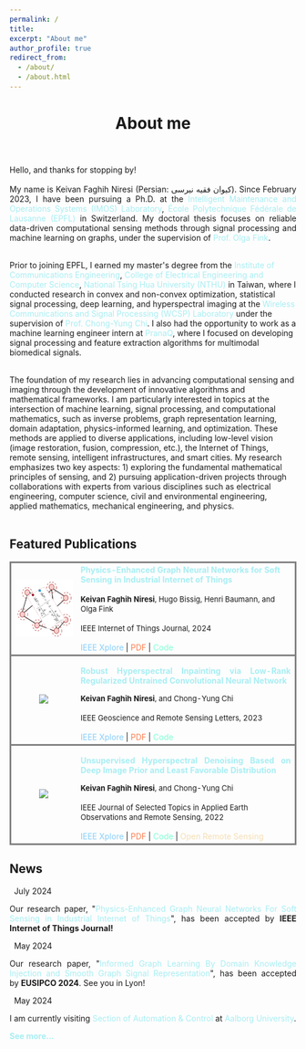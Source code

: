 ```yaml
---
permalink: /
title:
excerpt: "About me"
author_profile: true
redirect_from:
  - /about/
  - /about.html
---
```


<header class="post-header">
<h1 class="post-title">About me</h1>
</header>



<p align="justify">
Hello, and thanks for stopping by! <br><br>
My name is Keivan Faghih Niresi (Persian: کیوان فقیه نیرسی).
Since February 2023, I have been pursuing a Ph.D. at the <a href="https://www.epfl.ch/labs/imos/" target="\_blank" style="color: #A7EEF3; text-decoration:none">  Intelligent Maintenance and Operations Systems (IMOS) Laboratory</a>, <a href="https://www.epfl.ch/en/" target="\_blank" style="color: #A7EEF3; text-decoration:none">  École Polytechnique Fédérale de Lausanne (EPFL)</a> in Switzerland. My doctoral thesis focuses on reliable data-driven computational sensing methods through signal processing and machine learning on graphs, under the supervision of <a href="https://people.epfl.ch/olga.fink?lang=en" target="\_blank" style="color: #A7EEF3; text-decoration:none">  Prof. Olga Fink</a>. <br> <br>

Prior to joining EPFL, I earned my master's degree from the <a href="http://www.com.nthu.edu.tw/index.php?Lang=en" target="\_blank" style="color: #A7EEF3; text-decoration:none">  Institute of Communications Engineering</a>, <a href="https://eecs-en.site.nthu.edu.tw/" target="\_blank" style="color: #A7EEF3; text-decoration:none">  College of Electrical Engineering and Computer Science</a>, <a href="https://nthu-en.site.nthu.edu.tw/" target="\_blank" style="color: #A7EEF3; text-decoration:none">  National Tsing Hua University (NTHU)</a> in Taiwan, where I conducted research in convex and non-convex optimization, statistical signal processing, deep learning, and hyperspectral imaging at the <a href="https://www.ee.nthu.edu.tw/cychi/" target="\_blank" style="color: #A7EEF3; text-decoration:none"> Wireless Communications and Signal Processing (WCSP) Laboratory </a> under the supervision of <a href="https://scholar.google.com.tw/citations?user=QzDAeT8AAAAJ&hl=en" target="\_blank" style="color: #A7EEF3; text-decoration:none">  Prof. Chong-Yung Chi</a>. I also had the opportunity to work as a machine learning engineer intern at <a href="https://pranaq.com/" target="\_blank" style="color: #A7EEF3; text-decoration:none">  PranaQ</a>, where I focused on developing signal processing and feature extraction algorithms for multimodal biomedical signals. <br> <br>

The foundation of my research lies in advancing computational sensing and imaging through the development of innovative algorithms and mathematical frameworks. I am particularly interested in topics at the intersection of machine learning, signal processing, and computational mathematics, such as inverse problems, graph representation learning, domain adaptation, physics-informed learning, and optimization. These methods are applied to diverse applications, including low-level vision (image restoration, fusion, compression, etc.), the Internet of Things, remote sensing, intelligent infrastructures, and smart cities. My research emphasizes two key aspects: 1) exploring the fundamental mathematical principles of sensing, and 2) pursuing application-driven projects through collaborations with experts from various disciplines such as electrical engineering, computer science, civil and environmental engineering, applied mathematics, mechanical engineering, and physics. <br> <br>


 
 
<div class="Featured Publications">
<h2>Featured Publications</h2>

<table style="width:100%">
  <tr style="border: solid; border-color: gray">
    <th>
      <img src="https://raw.githubusercontent.com/Keiv4n/keiv4n.github.io/refs/heads/master/images/pegnn.png" width="200"/>
    </th>
    <th style="text-align:left">
             <span style="font-size:14px"><a href="https://ieeexplore.ieee.org/document/10638707" style="color: #A7EEF3; text-decoration:none;" target="\_blank"><strong>Physics-Enhanced Graph Neural Networks for Soft Sensing in Industrial Internet of Things</strong> </a></span><br><br>
            <span style="font-size:13px"><strong>Keivan Faghih Niresi</strong><span style="font-weight:normal">, Hugo Bissig, Henri Baumann, and Olga Fink</span></span><br><br>
     <span style="font-weight:normal;font-size:13px">IEEE Internet of Things Journal, 2024</span><br><br>
 <span style="font-weight:normal;font-size:14px"><i class="fa fa-file" style="color:LightSkyBlue"></i> <a href="https://ieeexplore.ieee.org/document/10638707" style="color: LightSkyBlue; text-decoration:none;" target="\_blank">IEEE Xplore</a> | <i class="fas fa-file-pdf" style="color:Coral"></i> <a href="https://arxiv.org/abs/2404.08061" style="color: Coral; text-decoration:none;" target="\_blank">PDF</a> | <i class="fab fa-github" style="color:Aquamarine"></i> <a href="https://github.com/EPFL-IMOS/PEGNN_SS/" style="color: Aquamarine; text-decoration:none;" target="\_blank">Code</a></span>
    </th>
  </tr> 
  
  <tr style="border: solid; border-color: gray">
    <th>
      <img src="https://user-images.githubusercontent.com/107177894/219032448-2475d5dd-44ac-418e-9072-a6044d060663.gif" width="200"/>
    </th>
    <th style="text-align:left">
             <span style="font-size:14px"><a href="https://ieeexplore.ieee.org/abstract/document/10032531" style="color: #A7EEF3; text-decoration:none;" target="\_blank"><p align="justify"><strong>Robust Hyperspectral Inpainting via Low-Rank Regularized Untrained Convolutional Neural Network</strong></p> </a></span>
            <span style="font-size:13px">Keivan Faghih Niresi<span style="font-weight:normal">, and Chong-Yung Chi</span></span><br><br>
     <span style="font-weight:normal;font-size:13px">IEEE Geoscience and Remote Sensing Letters, 2023</span><br><br>
 <span style="font-weight:normal;font-size:14px"><i class="fa fa-file" style="color:LightSkyBlue"></i> <a href="https://ieeexplore.ieee.org/abstract/document/10032531" style="color: LightSkyBlue; text-decoration:none;" target="\_blank">IEEE Xplore</a> | <i class="fas fa-file-pdf" style="color:Coral"></i> <a href="https://www.ee.nthu.edu.tw/cychi/publications/journal_articles2011/Robust_Hyperspectral_Inpainting_via_Low-Rank_Regularized_Untrained_Convolutional_Neural_Network.pdf" style="color: Coral; text-decoration:none;" target="\_blank">PDF</a> | <i class="fab fa-github" style="color:Aquamarine"></i> <a href="https://github.com/Keiv4n/R-DLRHyIn" style="color: Aquamarine; text-decoration:none;" target="\_blank">Code</a> </span>
    </th>
  </tr>    
    <tr style="border: solid; border-color: gray">
    <th>
      <img src="https://user-images.githubusercontent.com/107177894/210262130-f198ea57-8950-4500-896d-0935d66b67d2.gif" width="200"/>
    </th>
    <th style="text-align:left">
             <span style="font-size:14px"><a href="https://ieeexplore.ieee.org/document/9813381" style="color: #A7EEF3; text-decoration:none;" target="\_blank"><p align="justify"><strong>Unsupervised Hyperspectral Denoising Based on Deep Image Prior and Least Favorable Distribution</strong></p> </a></span>
            <span style="font-size:13px">Keivan Faghih Niresi<span style="font-weight:normal">, and Chong-Yung Chi</span></span><br><br>
     <span style="font-weight:normal;font-size:13px">IEEE Journal of Selected Topics in Applied Earth Observations and Remote Sensing, 2022</span><br><br>
 <span style="font-weight:normal;font-size:14px"><i class="fa fa-file" style="color:LightSkyBlue"></i> <a href="https://ieeexplore.ieee.org/document/9813381" style="color: LightSkyBlue; text-decoration:none;" target="\_blank">IEEE Xplore</a> | <i class="fas fa-file-pdf" style="color:Coral"></i> <a href="https://ieeexplore.ieee.org/stamp/stamp.jsp?tp=&arnumber=9813381" style="color: Coral; text-decoration:none;" target="\_blank">PDF</a> | <i class="fab fa-github" style="color:Aquamarine"></i> <a href="https://github.com/Keiv4n/HLF-DIP" style="color: Aquamarine; text-decoration:none;" target="\_blank">Code</a> | <i class="fas fa-globe" style="color:Wheat"></i> <a href="https://openremotesensing.net/knowledgebase/unsupervised-hyperspectral-denoising-based-on-deep-image-prior-and-least-favorable-distribution/" style="color:Wheat; text-decoration:none;" target="\_blank">Open Remote Sensing</a></span>
    </th>
  </tr>
</table>
  
 </div>

<div class="News">
<h2>News</h2>

<div class="list__item">
<article class="archive__item">
<p class="page__meta"><em class="fa fa-calendar">&nbsp;</em> July&nbsp;2024</p>
<p align="justify">Our research paper, "<a href="https://ieeexplore.ieee.org/document/10638707" style="color: #A7EEF3; text-decoration:none;" target="\_blank">Physics-Enhanced Graph Neural Networks For Soft Sensing in Industrial Internet of Things</a>", has been accepted by&nbsp;<strong>IEEE Internet of Things Journal!</strong></p>
</article>

<div class="list__item">
<article class="archive__item">
<p class="page__meta"><em class="fa fa-calendar">&nbsp;</em> May&nbsp;2024</p>
<p align="justify">Our research paper, "<a href="https://arxiv.org/abs/2406.03898" style="color: #A7EEF3; text-decoration:none;" target="\_blank">Informed Graph Learning By Domain Knowledge Injection and Smooth Graph Signal Representation</a>", has been accepted by&nbsp;<strong>EUSIPCO 2024</strong>. See you in Lyon!</p>
</article>

<div class="list__item">
<article class="archive__item">
<p class="page__meta"><em class="fa fa-calendar">&nbsp;</em> May&nbsp;2024</p>
<p align="justify">I am currently visiting <a href="https://www.en.tech.aau.dk/research/research-groups/automation-control" target="\_blank" style="color: #A7EEF3; text-decoration:none">  Section of Automation & Control</a> at <a href="https://www.en.aau.dk/" target="\_blank" style="color: #A7EEF3; text-decoration:none">  Aalborg University</a>.</p>
</article>

  
<a href="https://keiv4n.github.io/updates/" style="color: #A7EEF3; text-decoration:none;" target="\_blank"><strong>See more...</strong> </a> 
  
  <br>
